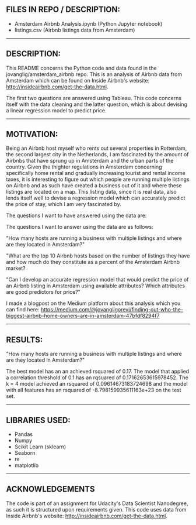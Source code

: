 ## FILES IN REPO / DESCRIPTION:

- Amsterdam Airbnb Analysis.ipynb (Python Jupyter notebook)
- listings.csv (Airbnb listings data from Amsterdam)

*********************
## DESCRIPTION:
This README concerns the Python code and data found in the jovanglig/amsterdam_airbnb repo. 
This is an analysis of Airbnb data from Amsterdam which can be found on Inside Airbnb's website: http://insideairbnb.com/get-the-data.html.

The first two questions are answered using Tableau. This code concerns itself with the data cleaning and the latter question, which is about devising a linear regression model to predict price. 


*********************
## MOTIVATION:
Being an Airbnb host myself who rents out several properties in Rotterdam, the second largest city in the Netherlands, I am fascinated by the amount of Airbnbs that have sprung up in Amsterdam and the urban parts of the country. Given the thighter regulations in Amsterdam concerning specifically home rental and gradually increasing tourist and rental income taxes, it is interesting to figure out which people are running multiple listings on Airbnb and as such have created a business out of it and where these listings are located on a map. This listing data, since it is real data, also lends itself well to devise a regression model which can accurately predict the price of stay, which I am very fascinated by.

The questions I want to have answered using the data are:

The questions I want to answer using the data are as follows:

"How many hosts are running a business with multiple listings and where are they located in Amsterdam?"

"What are the top 10 Airbnb hosts based on the number of listings they have and how much do they constitute as a percent of the Amsterdam Airbnb market?

"Can I develop an accurate regression model that would predict the price of an Airbnb listing in Amsterdam using available attributes? Which attributes are good predictors for price?"

I made a blogpost on the Medium platform about this analysis which you can find here:  https://medium.com/@jovangligorevi/finding-out-who-the-biggest-airbnb-home-owners-are-in-amsterdam-47bfdf8294f7

*********************
## RESULTS:

"How many hosts are running a business with multiple listings and where are they located in Amsterdam?"


The best model has an an achieved rsquared of 0.17. The model that applied a correlation threshold of 0.1 has an rqsuared of 0.17162653615978452. The k = 4 model achieved an rsquared of 0.09614673183724698 and the model with all features has an rsquared of -8.798159935611163e+23 on the test set.

*********************
## LIBRARIES USED:
- Pandas
- Numpy
- Scikit Learn (sklearn)
- Seaborn
- re
- matplotlib

*********************
## ACKNOWLEDGEMENTS
The code is part of an assignment for Udacity's Data Scientist Nanodegree, as such it is structured upon requirements given. 
This code uses data from Inside Airbnb's website: http://insideairbnb.com/get-the-data.html.
